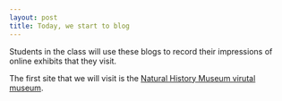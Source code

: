 ```yaml
---
layout: post
title: Today, we start to blog
---
```


Students in the class will use these blogs to record their impressions of online exhibits that they visit.

The first site that we will visit is the [Natural History Museum virutal museum](http://nhm.ac.uk/visit/virtual-museum.html).

